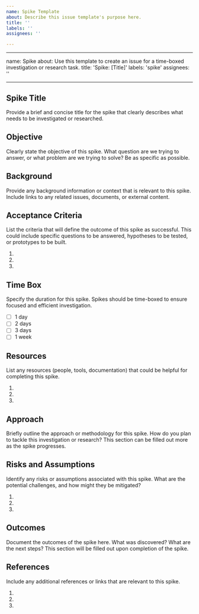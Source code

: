 ```yaml
---
name: Spike Template
about: Describe this issue template's purpose here.
title: ''
labels: ''
assignees: ''

---
```


---
name: Spike
about: Use this template to create an issue for a time-boxed investigation or research task.
title: 'Spike: [Title]'
labels: 'spike'
assignees: ''

---

## Spike Title
Provide a brief and concise title for the spike that clearly describes what needs to be investigated or researched.

## Objective
Clearly state the objective of this spike. What question are we trying to answer, or what problem are we trying to solve? Be as specific as possible.

## Background
Provide any background information or context that is relevant to this spike. Include links to any related issues, documents, or external content.

## Acceptance Criteria
List the criteria that will define the outcome of this spike as successful. This could include specific questions to be answered, hypotheses to be tested, or prototypes to be built.

1. 
2. 
3. 

## Time Box
Specify the duration for this spike. Spikes should be time-boxed to ensure focused and efficient investigation.

- [ ] 1 day
- [ ] 2 days
- [ ] 3 days
- [ ] 1 week

## Resources
List any resources (people, tools, documentation) that could be helpful for completing this spike.

1. 
2. 
3. 

## Approach
Briefly outline the approach or methodology for this spike. How do you plan to tackle this investigation or research? This section can be filled out more as the spike progresses.

## Risks and Assumptions
Identify any risks or assumptions associated with this spike. What are the potential challenges, and how might they be mitigated?

1. 
2. 
3. 

## Outcomes
Document the outcomes of the spike here. What was discovered? What are the next steps? This section will be filled out upon completion of the spike.

## References
Include any additional references or links that are relevant to this spike.

1. 
2. 
3.
